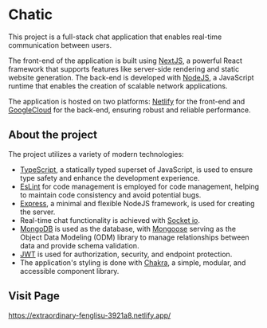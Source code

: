 # Chatic

This project is a full-stack chat application that enables real-time communication between users.

The front-end of the application is built using [NextJS](https://nextjs.org/docs), a powerful React framework that supports features like server-side rendering and static website generation. The back-end is developed with [NodeJS](https://nodejs.org/), a JavaScript runtime that enables the creation of scalable network applications.

The application is hosted on two platforms: [Netlify](https://www.netlify.com) for the front-end and [GoogleCloud](https://cloud.google.com/) for the back-end, ensuring robust and reliable performance.

## About the project

The project utilizes a variety of modern technologies:

- [TypeScript](https://www.typescriptlang.org/), a statically typed superset of JavaScript, is used to ensure type safety and enhance the development experience.
- [EsLint](https://eslint.org/) for code management is employed for code management, helping to maintain code consistency and avoid potential bugs.
- [Express](https://expressjs.com/), a minimal and flexible NodeJS framework, is used for creating the server.
- Real-time chat functionality is achieved with [Socket io](https://socket.io/).
- [MongoDB](https://www.mongodb.com) is used as the database, with [Mongoose](https://mongoosejs.com/) serving as the Object Data Modeling (ODM) library to manage relationships between data and provide schema validation.
- [JWT](https://jwt.io/) is used for authorization, security, and endpoint protection.
- The application's styling is done with [Chakra](https://chakra-ui.com/), a simple, modular, and accessible component library.

## Visit Page

https://extraordinary-fenglisu-3921a8.netlify.app/
